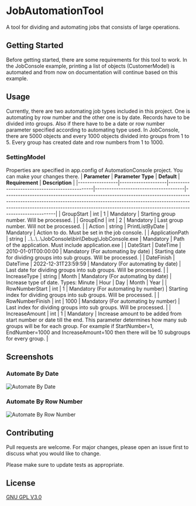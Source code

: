 



# JobAutomationTool

A tool for dividing and automating jobs that consists of large operations.

## Getting Started

Before getting started, there are some requirements for this tool to work. In the JobConsole example, printing a list of objects (CustomerModel) is automated and from now on documentation will continue based on this example.

## Usage

Currently, there are two automating job types included in this project. One is automating by row number and the other one is by date. Records have to be divided into groups. Also if there have to be a date or row number parameter specified according to automating type used. In JobConsole, there are 5000 objects and every 1000 objects divided into groups from 1 to 5. Every group has created date and row numbers from 1 to 1000.

### SettingModel
Properties are specified in app.config of AutomationConsole project. You can make your changes there.
| **Parameter**   | **Parameter Type** | **Default**                                  | **Requirement**                      | **Description**                                                                                                                                                                                                                                                |
|-----------------|--------------------|----------------------------------------------|--------------------------------------|----------------------------------------------------------------------------------------------------------------------------------------------------------------------------------------------------------------------------------------------------------------|
| GroupStart      | int                | 1                                            | Mandatory                            | Starting group number. Will be processed.                                                                                                                                                                                                                      |
| GroupEnd        | int                | 2                                            | Mandatory                            | Last group number. Will not be processed.                                                                                                                                                                                                                      |
| Action          | string             | PrintListByDate                              | Mandatory                            | Action to do. Must be set in the job console.                                                                                                                                                                                                                  |
| ApplicationPath | string             | ..\\..\\..\\JobConsole\bin\Debug\JobConsole.exe | Mandatory                            | Path of the application. Must include application.exe                                                                                                                                                                                                          |
| DateStart       | DateTime           | 2010-01-01T00:00:00                          | Mandatory (For automating by date)   | Starting date for dividing groups into sub groups. Will be processed.                                                                                                                                                                                          |
| DateFinish      | DateTime           | 2022-12-31T23:59:59                          | Mandatory (For automating by date)   | Last date for dividing groups into sub groups. Will be processed.                                                                                                                                                                                              |
| IncreaseType    | string             | Month                                        | Mandatory (For automating by date)   | Increase type of date. Types: Minute \| Hour \| Day \| Month \| Year                                                                                                                                                                                           |
| RowNumberStart  | int                | 1                                            | Mandatory (For automating by number) | Starting index for dividing groups into sub groups. Will be processed.                                                                                                                                                                                         |
| RowNumberFinish | int                | 1000                                         | Mandatory (For automating by number) | Last index for dividing groups into sub groups. Will be processed.                                                                                                                                                                                             |
| IncreaseAmount  | int                | 1                                            | Mandatory                            | Increase amount to be added from start number or date till the end. This parameter determines how many sub groups will be for each group. For example if StartNumber=1, EndNumber=1000 and IncreaseAmount=100 then there will be 10 subgroups for every group. |

## Screenshots
### Automate By Date
![Automate By Date](https://i.postimg.cc/HkPdKdd1/Automate-By-Date.png)

### Automate By Row Number
![Automate By Row Number](https://i.postimg.cc/4xxdKWBw/Automate-By-Row-Number.png)

## Contributing
Pull requests are welcome. For major changes, please open an issue first to discuss what you would like to change.

Please make sure to update tests as appropriate.

## License
[GNU GPL V3.0](https://choosealicense.com/licenses/gpl-3.0/)
